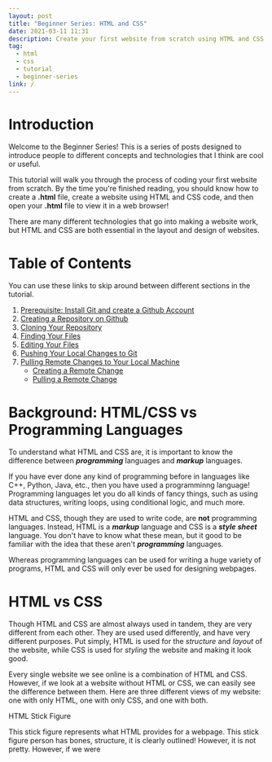 ```yaml
---
layout: post
title: "Beginner Series: HTML and CSS"
date: 2021-03-11 11:31
description: Create your first website from scratch using HTML and CSS!
tag:
  - html
  - css
  - tutorial
  - beginner-series
link: /
---
```


# Introduction

Welcome to the Beginner Series! This is a series of posts designed to introduce people to different concepts and technologies that I think are cool or useful.

This tutorial will walk you through the process of coding your first website from scratch. By the time you're finished reading, you should know how to create a **.html** file, create a website using HTML and CSS code, and then open your **.html** file to view it in a web browser!

There are many different technologies that go into making a website work, but HTML and CSS are both essential in the layout and design of websites.

# Table of Contents

You can use these links to skip around between different sections in the tutorial.

<ol class="table-of-contents">
  <li>
    <a href="#prerequisite-install-git-and-create-a-github-account">Prerequisite: Install Git and create a Github Account</a>
  </li>
  <li>
    <a href="#step-1-creating-a-repository-on-github">Creating a Repository on Github</a>
  </li>
  <li>
    <a href="#step-2-cloning-your-repository">Cloning Your Repository</a>
  </li>
  <li>
    <a href="#step-3-finding-your-files">Finding Your Files</a>
  </li>
  <li>
    <a href="#step-4-editing-your-files">Editing Your Files</a>
  </li>
  <li>
    <a href="#step-5-pushing-your-local-changes-to-git">Pushing Your Local Changes to Git</a>
  </li>
  <li>
    <a href="#step-6-pulling-remote-changes-to-your-local-machine">Pulling Remote Changes to Your Local Machine</a>
    <ul>
      <li>
        <a href="#creating-a-remote-change">Creating a Remote Change</a>
      </li>
      <li>
        <a href="#pulling-a-remote-change">Pulling a Remote Change</a>
      </li>
    </ul>
  </li>
</ol>


# Background: HTML/CSS vs Programming Languages

To understand what HTML and CSS are, it is important to know the difference between ***programming*** languages and ***markup*** languages.

If you have ever done any kind of programming before in languages like C++, Python, Java, etc., then you have used a programminng language! Programming languages let you do all kinds of fancy things, such as using data structures, writing loops, using conditional logic, and much more.

HTML and CSS, though they are used to write code, are **not** programming languages. Instead, HTML is a ***markup*** language and CSS is a ***style sheet*** language. You don't have to know what these mean, but it good to be familiar with the idea that these aren't ***programming*** languages. 

Whereas programming languages can be used for writing a huge variety of programs, HTML and CSS will only ever be used for designing webpages.

# HTML vs CSS

Though HTML and CSS are almost always used in tandem, they are very different from each other. They are used used differently, and have very different purposes. Put simply, HTML is used for the *structure* and *layout* of the website, while CSS is used for *styling* the website and making it look good.

Every single website we see online is a combination of HTML and CSS. However, if we look at a website without HTML or CSS, we can easily see the difference between them. Here are three different views of my website: one with only HTML, one with only CSS, and one with both. 


<p class="caption">HTML Stick Figure</p>

This stick figure represents what HTML provides for a webpage. This stick figure person has bones, structure, it is clearly outlined! However, it is not pretty. However, if we were 


